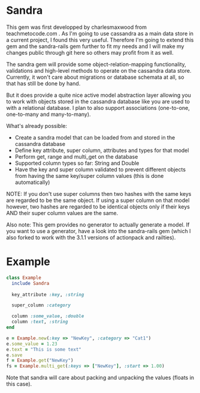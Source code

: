 Sandra
======

This gem was first developped by charlesmaxwood from teachmetocode.com .
As I'm going to use cassandra as a main data store in a current project, I found this very useful.
Therefore I'm going to extend this gem and the sandra-rails gem further to fit my needs and I will
make my changes public through git here so others may profit from it as well.

The sandra gem will provide some object-relation-mapping functionality, validations and high-level methods
to operate on the cassandra data store.
Currently, it won't care about migrations or database schemata at all, so that has still be done by hand.

But it does provide a quite nice active model abstraction layer allowing you to work with objects
stored in the cassandra database like you are used to with a relational database.
I plan to also support associations (one-to-one, one-to-many and many-to-many). 

What's already possible:
- Create a sandra model that can be loaded from and stored in the cassandra database
- Define key attribute, super column, attributes and types for that model
- Perform get, range and multi_get on the database
- Supported column types so far: String and Double
- Have the key and super column validated to prevent different objects from having the same 
  key/super column values (this is done automatically)

NOTE: If you don't use super columns then two hashes with the same keys are regarded to be the same object.
If using a super column on that model however, two hashes are regarded to be identical objects only if their keys 
AND their super column values are the same.

Also note: This gem provides no generator to actually generate a model. If you want to use a generator, have a
look into the sandra-rails gem (which I also forked to work with the 3.1.1 versions of actionpack and railties).

Example
=======

```ruby
class Example
  include Sandra
  
  key_attribute :key, :string 

  super_column :category

  column :some_value, :double
  column :text, :string
end

e = Example.new(:key => "NewKey", :category => "Cat1")
e.some_value = 1.23
e.text = "This is some text"
e.save
f = Example.get("NewKey")
fs = Example.multi_get(:keys => ["NewKey"], :start => 1.00)
```

Note that sandra will care about packing and unpacking the values (floats in this case).
